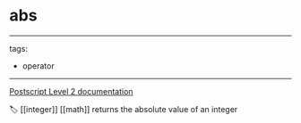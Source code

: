 # abs

---
tags:

- operator

---

[Postscript Level 2 documentation](https://hepunx.rl.ac.uk/~adye/psdocs/ref/PSL2a.html#abs)

🏷️ [[integer]] [[math]]
returns the absolute value of an integer

